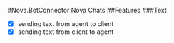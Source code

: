 #Nova.BotConnector Nova Chats
##Features
###Text
- [x] sending text from agent to client
- [x] sending text from client to agent
